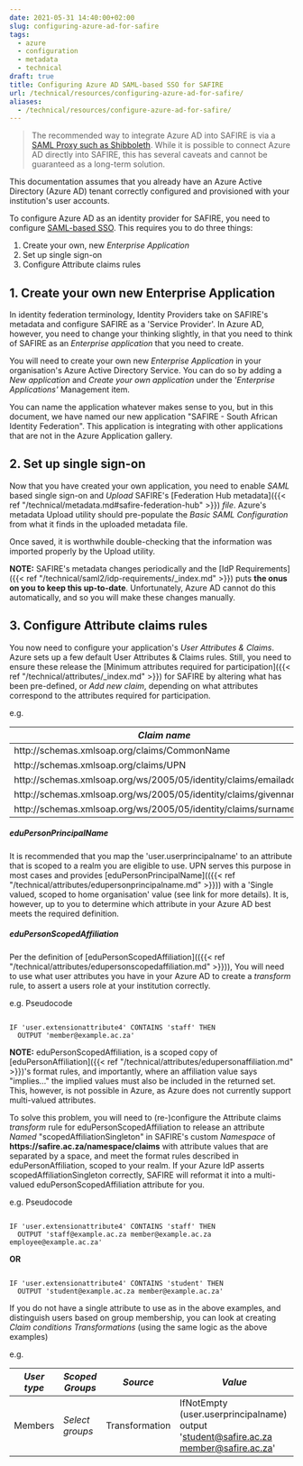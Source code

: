 ```yaml
---
date: 2021-05-31 14:40:00+02:00
slug: configuring-azure-ad-for-safire
tags:
  - azure
  - configuration
  - metadata
  - technical
draft: true
title: Configuring Azure AD SAML-based SSO for SAFIRE
url: /technical/resources/configuring-azure-ad-for-safire/
aliases:
  - /technical/resources/configure-azure-ad-for-safire/
---
```


> The recommended way to integrate Azure AD into SAFIRE is via a [SAML Proxy such as Shibboleth](https://wiki.shibboleth.net/confluence/display/KB/Using+SAML+Proxying+in+the+Shibboleth+IdP+to+connect+with+Azure+AD). While it is possible to connect Azure AD directly into SAFIRE, this has several caveats and cannot be guaranteed as a long-term solution.

This documentation assumes that you already have an Azure Active Directory (Azure AD) tenant correctly configured and provisioned with your institution's user accounts.

To configure Azure AD as an identity provider for SAFIRE, you need to configure [SAML-based SSO](https://docs.microsoft.com/en-us/azure/active-directory/manage-apps/configure-saml-single-sign-on). This requires you to do three things:

 1. Create your own, new *Enterprise Application*
 2. Set up single sign-on
 3. Configure Attribute claims rules

## 1. Create your own new Enterprise Application

In identity federation terminology, Identity Providers take on SAFIRE's metadata and configure SAFIRE as a 'Service Provider'. In Azure AD, however, you need to change your thinking slightly, in that you need to think of SAFIRE as an *Enterprise application* that you need to create.

You will need to create your own new *Enterprise Application* in your organisation's Azure Active Directory Service. You can do so by adding a *New application* and *Create your own application* under the *'Enterprise Applications'* Management item.

You can name the application whatever makes sense to you, but in this document, we have named our new application "SAFIRE - South African Identity Federation". This application is integrating with other applications that are not in the Azure Application gallery.

## 2. Set up single sign-on

Now that you have created your own application, you need to enable *SAML* based single sign-on and *Upload* SAFIRE's [Federation Hub metadata]({{< ref "/technical/metadata.md#safire-federation-hub" >}}) *file*. Azure's metadata Upload utility should pre-populate the *Basic SAML Configuration* from what it finds in the uploaded metadata file.

Once saved, it is worthwhile double-checking that the information was imported properly by the Upload utility.

**NOTE:** SAFIRE's metadata changes periodically and the [IdP Requirements]({{< ref "/technical/saml2/idp-requirements/_index.md" >}}) puts **the onus on you to keep this up-to-date**. Unfortunately, Azure AD cannot do this automatically, and so you will make these changes manually.

## 3. Configure Attribute claims rules

You now need to configure your application's *User Attributes & Claims*. Azure sets up a few default User Attributes & Claims rules. Still, you need to ensure these release the [Minimum attributes required for participation]({{< ref "/technical/attributes/_index.md" >}}) for SAFIRE by altering what has been pre-defined, or *Add new claim*, depending on what attributes correspond to the attributes required for participation.

e.g.

| *Claim name* | *Value* |
|----------|----------|
| http\://schemas.xmlsoap.org/claims/CommonName  | user.displayname |
| http\://schemas.xmlsoap.org/claims/UPN  | user.userprincipalname  |
| http\://schemas.xmlsoap.org/ws/2005/05/identity/claims/emailaddress | user.mail  |
| http\://schemas.xmlsoap.org/ws/2005/05/identity/claims/givenname | user.givenname  |
| http\://schemas.xmlsoap.org/ws/2005/05/identity/claims/surname | user.surname |

##### eduPersonPrincipalName

It is recommended that you map the 'user.userprincipalname' to an attribute that is scoped to a realm you are eligible to use. UPN serves this purpose in most cases and provides [eduPersonPrincipalName](({{< ref "/technical/attributes/edupersonprincipalname.md" >}})) with a 'Single valued, scoped to home organisation' value (see link for more details). It is, however, up to you to determine which attribute in your Azure AD best meets the required definition.

##### eduPersonScopedAffiliation

Per the definition of [eduPersonScopedAffiliation](({{< ref "/technical/attributes/edupersonscopedaffiliation.md" >}})), You will need to use what user attributes you have in your Azure AD to create a *transform* rule, to assert a users role at your institution correctly.

e.g. Pseudocode

```lang-none

IF 'user.extensionattribute4' CONTAINS 'staff' THEN
  OUTPUT 'member@example.ac.za'

```

**NOTE:**  eduPersonScopedAffiliation, is a scoped copy of [eduPersonAffiliation]({{< ref "/technical/attributes/edupersonaffiliation.md" >}})'s format rules, and importantly, where an affiliation value says "implies…" the implied values must also be included in the returned set. This, however, is not possible in Azure, as Azure does not currently support multi-valued attributes.

To solve this problem, you will need to (re-)configure the Attribute claims *transform* rule for eduPersonScopedAffiliation to release an attribute *Named* "scopedAffiliationSingleton" in SAFIRE's custom *Namespace* of **https\://safire.ac.za/namespace/claims** with attribute values that are separated by a space, and meet the format rules described in eduPersonAffiliation, scoped to your realm. If your Azure IdP asserts scopedAffiliationSingleton correctly, SAFIRE will reformat it into a multi-valued eduPersonScopedAffiliation attribute for you.

e.g. Pseudocode

```lang-none

IF 'user.extensionattribute4' CONTAINS 'staff' THEN 
  OUTPUT 'staff@example.ac.za member@example.ac.za employee@example.ac.za'

```

**OR**

```lang-none

IF 'user.extensionattribute4' CONTAINS 'student' THEN
  OUTPUT 'student@example.ac.za member@example.ac.za'

```

If you do not have a single attribute to use as in the above examples, and distinguish users based on group membership, you can look at creating *Claim conditions* *Transformations* (using the same logic as the above examples)

e.g.

| *User type* | *Scoped Groups* | *Source* | *Value* |
|----------|----------|----------|----------|
| Members | *Select groups* | Transformation | IfNotEmpty (user.userprincipalname) output 'student@safire.ac.za member@safire.ac.za' |